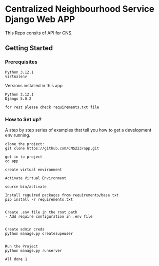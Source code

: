 # Centralized Neighbourhood Service Django Web APP
This Repo consits of API for CNS.

## Getting Started

### Prerequisites
```
Python 3.12.1
virtualenv
```

Versions installed in this app
```
Python 3.12.1
Django 5.0.2

for rest please check requirements.txt file
```
### How to Set up?

A step by step series of examples that tell you how to get a development env running.

```
clone the project:
git clone https://github.com/CNS223/app.git

get in to project
cd app

create virtual environment

Activate Virtual Environment

source bin/activate

Install required packages from requirements/base.txt
pip install -r requirements.txt


Create .env file in the root path
- Add require configuration in .env file


Create admin creds
python manage.py createsupeuser


Run the Project
python manage.py runserver

All done 🤟
```
